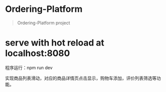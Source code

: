 # Ordering-Platform

> Ordering-Platform project

# serve with hot reload at localhost:8080
程序运行：npm run dev

实现商品列表滑动，对应的商品详情页点击显示，购物车添加，评价列表筛选等功能。
